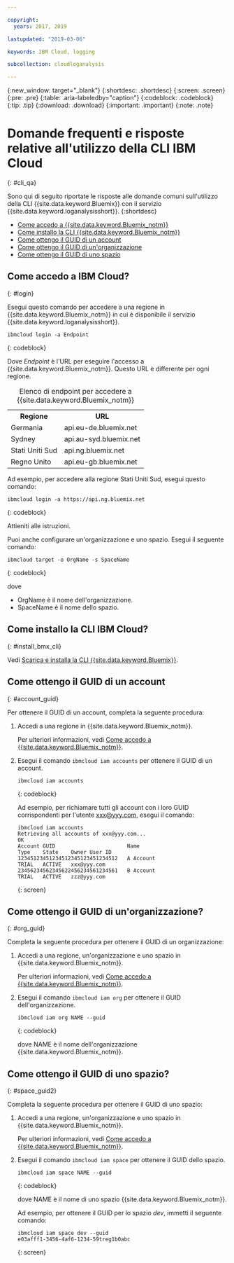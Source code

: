 ```yaml
---

copyright:
  years: 2017, 2019

lastupdated: "2019-03-06"

keywords: IBM Cloud, logging

subcollection: cloudloganalysis

---
```


{:new_window: target="_blank"}
{:shortdesc: .shortdesc}
{:screen: .screen}
{:pre: .pre}
{:table: .aria-labeledby="caption"}
{:codeblock: .codeblock}
{:tip: .tip}
{:download: .download}
{:important: .important}
{:note: .note}


# Domande frequenti e risposte relative all'utilizzo della CLI IBM Cloud
{: #cli_qa}

Sono qui di seguito riportate le risposte alle domande comuni sull'utilizzo della CLI {{site.data.keyword.Bluemix}} con il servizio {{site.data.keyword.loganalysisshort}}. 
{:shortdesc}

* [Come accedo a {{site.data.keyword.Bluemix_notm}}](/docs/services/CloudLogAnalysis/qa/cli_qa.html#login)
* [Come installo la CLI {{site.data.keyword.Bluemix_notm}}](/docs/services/CloudLogAnalysis/qa/cli_qa.html#install_bmx_cli)
* [Come ottengo il GUID di un account](/docs/services/CloudLogAnalysis/qa/cli_qa.html#account_guid)
* [Come ottengo il GUID di un'organizzazione](/docs/services/CloudLogAnalysis/qa/cli_qa.html#org_guid)
* [Come ottengo il GUID di uno spazio](/docs/services/CloudLogAnalysis/qa/cli_qa.html#space_guid)

## Come accedo a IBM Cloud?
{: #login}

Esegui questo comando per accedere a una regione in {{site.data.keyword.Bluemix_notm}} in cui è disponibile il servizio {{site.data.keyword.loganalysisshort}}.

```
ibmcloud login -a Endpoint
```
{: codeblock}
	
Dove *Endpoint* è l'URL per eseguire l'accesso a {{site.data.keyword.Bluemix_notm}}. Questo URL è differente per ogni regione.
	
<table>
    <caption>Elenco di endpoint per accedere a {{site.data.keyword.Bluemix_notm}}</caption>
	<tr>
	  <th>Regione</th>
	  <th>URL</th>
	</tr>
	<tr>
	  <td>Germania</td>
	  <td>api.eu-de.bluemix.net</td>
	</tr>
	<tr>
	  <td>Sydney</td>
	  <td>api.au-syd.bluemix.net</td>
	</tr>
	<tr>
	  <td>Stati Uniti Sud</td>
	  <td>api.ng.bluemix.net</td>
	</tr>
	<tr>
	  <td>Regno Unito</td>
	  <td>api.eu-gb.bluemix.net</td>
	</tr>
</table>

Ad esempio, per accedere alla regione Stati Uniti Sud, esegui questo comando:
	
```
ibmcloud login -a https://api.ng.bluemix.net
```
{: codeblock}

Attieniti alle istruzioni. 

Puoi anche configurare un'organizzazione e uno spazio. Esegui il seguente comando:

```
ibmcloud target -o OrgName -s SpaceName
```
{: codeblock}

dove

* OrgName è il nome dell'organizzazione.
* SpaceName è il nome dello spazio.

	
	
## Come installo la CLI IBM Cloud?
{: #install_bmx_cli}

Vedi [Scarica e installa la CLI {{site.data.keyword.Bluemix}}](/docs/cli/index.html#overview).



## Come ottengo il GUID di un account
{: #account_guid}
	
Per ottenere il GUID di un account, completa la seguente procedura:
	
1. Accedi a una regione in {{site.data.keyword.Bluemix_notm}}. 

    Per ulteriori informazioni, vedi [Come accedo a {{site.data.keyword.Bluemix_notm}}](/docs/services/CloudLogAnalysis/qa/cli_qa.html#login).
	
2. Esegui il comando `ibmcloud iam accounts` per ottenere il GUID di un account.

    ```
	ibmcloud iam accounts
	```
	{: codeblock} 
	
	Ad esempio, per richiamare tutti gli account con i loro GUID corrispondenti per l'utente xxx@yyy.com, esegui il comando:
	
	```
	ibmcloud iam accounts
	Retrieving all accounts of xxx@yyy.com...
    OK
    Account GUID                       Name                               Type    State    Owner User ID   
    12345123451234512345123451234512   A Account                          TRIAL   ACTIVE   xxx@yyy.com   
    23456234562345622456234561234561   B Account                          TRIAL   ACTIVE   zzz@yyy.com   
	```
	{: screen}

	
## Come ottengo il GUID di un'organizzazione?
{: #org_guid}

Completa la seguente procedura per ottenere il GUID di un organizzazione:
	
1. Accedi a una regione, un'organizzazione e uno spazio in {{site.data.keyword.Bluemix_notm}}. 

    Per ulteriori informazioni, vedi [Come accedo a {{site.data.keyword.Bluemix_notm}}](/docs/services/CloudLogAnalysis/qa/cli_qa.html#login).

2. Esegui il comando `ibmcloud iam org` per ottenere il GUID dell'organizzazione. 

    ```
    ibmcloud iam org NAME --guid
    ```
    {: codeblock}
	
    dove NAME è il nome dell'organizzazione {{site.data.keyword.Bluemix_notm}}.        
		
		
		
## Come ottengo il GUID di uno spazio?
{: #space_guid2}
	
Completa la seguente procedura per ottenere il GUID di uno spazio:
	
1. Accedi a una regione, un'organizzazione e uno spazio in {{site.data.keyword.Bluemix_notm}}. 

    Per ulteriori informazioni, vedi [Come accedo a {{site.data.keyword.Bluemix_notm}}](/docs/services/CloudLogAnalysis/qa/cli_qa.html#login).
	
2. Esegui il comando `ibmcloud iam space` per ottenere il GUID dello spazio. 

    ```
    ibmcloud iam space NAME --guid
    ```
    {: codeblock}
	
    dove NAME è il nome di uno spazio {{site.data.keyword.Bluemix_notm}}. 
	
    Ad esempio, per ottenere il GUID per lo spazio *dev*, immetti il seguente comando:
	
    ```
    ibmcloud iam space dev --guid
    e03afff1-3456-4af6-1234-59treg1b0abc
    ```
    {: screen}




		
		

